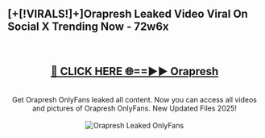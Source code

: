 <h2>[+[!VIRALS!]+]Orapresh Leaked Video Viral On Social X Trending Now - 72w6x</h2>
<br>
<div align="center">
<h2><a href="https://libra.edu.pl?Orapresh" rel="nofollow">🔴 CLICK HERE 🌐==►► Orapresh</a></h2>
<br>
Get Orapresh OnlyFans leaked all content. Now you can access all videos and pictures of Orapresh OnlyFans. New Updated Files 2025!
<br>
<br>
<a href="https://libra.edu.pl?Orapresh" rel="nofollow" data-target="animated-image.originalLink"><img src="https://i.ibb.co.com/WyWwxjT/player-gif2.gif" alt="Orapresh Leaked OnlyFans" style="max-width: 100%; display: inline-block;" data-target="animated-image.originalImage"></a>
</div>
<br>